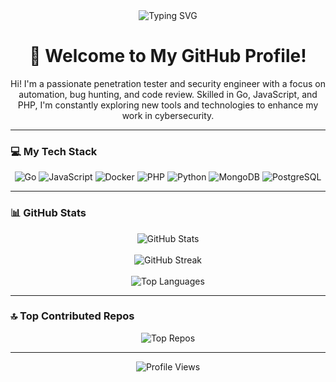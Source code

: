 <div align="center">
    <img src="https://readme-typing-svg.herokuapp.com?font=Fira+Code&size=24&duration=3000&pause=1000&color=b02626&center=true&width=435&lines=🔭Penetration+Tester;Security+Automation+Engineer;Bug+Hunter;⚡Code+Reviewer;Go+%2F+JS+%2F+PHP+Developer" alt="Typing SVG">
</div>

<h1 align="center">🌟 Welcome to My GitHub Profile!</h1>

<div align="center">
    <p>Hi! I'm a passionate penetration tester and security engineer with a focus on automation, bug hunting, and code review. Skilled in Go, JavaScript, and PHP, I'm constantly exploring new tools and technologies to enhance my work in cybersecurity.</p>
</div>


---

### 💻 My Tech Stack

<p align="center">
    <img src="https://img.shields.io/badge/Go-%2300ADD8.svg?style=for-the-badge&logo=go&logoColor=white" alt="Go">
    <img src="https://img.shields.io/badge/JavaScript-%23323330.svg?style=for-the-badge&logo=javascript&logoColor=%23F7DF1E" alt="JavaScript">
    <img src="https://img.shields.io/badge/Docker-%2300BFFF.svg?style=for-the-badge&logo=docker&logoColor=white" alt="Docker">
    <img src="https://img.shields.io/badge/PHP-%23777BB4.svg?style=for-the-badge&logo=php&logoColor=white" alt="PHP">
    <img src="https://img.shields.io/badge/Python-%233367A0.svg?style=for-the-badge&logo=python&logoColor=white" alt="Python">
    <img src="https://img.shields.io/badge/MongoDB-%234ea94b.svg?style=for-the-badge&logo=mongodb&logoColor=white" alt="MongoDB">
    <img src="https://img.shields.io/badge/POSTGRES-%234479A1.svg?style=for-the-badge&logo=postgresql&logoColor=black" alt="PostgreSQL">
</p>

---

### 📊 GitHub Stats

<div align="center">
    <img src="https://github-readme-stats.vercel.app/api?username=mfs3curity&show_icons=true&theme=dark&hide_border=false" alt="GitHub Stats">
    <br><br>
    <img src="https://github-readme-streak-stats.herokuapp.com/?user=mfs3curity&theme=dark&hide_border=false" alt="GitHub Streak">
    <br><br>
    <img src="https://github-readme-stats.vercel.app/api/top-langs/?username=mfs3curity&layout=compact&theme=dark&hide_border=false" alt="Top Languages">
</div>

---

### 🔝 Top Contributed Repos

<div align="center">
    <img src="https://github-contributor-stats.vercel.app/api?username=mfs3curity&limit=5&theme=dark&combine_all_yearly_contributions=true" alt="Top Repos">
</div>

---

<div align="center">
    <img src="https://komarev.com/ghpvc/?username=mfs3curity&style=for-the-badge" alt="Profile Views">
</div>

